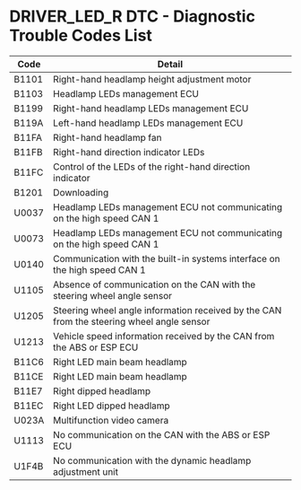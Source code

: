 # DRIVER_LED_R DTC - Diagnostic Trouble Codes List

| Code | Detail |
| - | - |
| B1101 | Right-hand headlamp height adjustment motor |
| B1103 | Headlamp LEDs management ECU |
| B1199 | Right-hand headlamp LEDs management ECU |
| B119A | Left-hand headlamp LEDs management ECU |
| B11FA | Right-hand headlamp fan |
| B11FB | Right-hand direction indicator LEDs |
| B11FC | Control of the LEDs of the right-hand direction indicator |
| B1201 | Downloading |
| U0037 | Headlamp LEDs management ECU not communicating on the high speed CAN 1 |
| U0073 | Headlamp LEDs management ECU not communicating on the high speed CAN 1 |
| U0140 | Communication with the built-in systems interface on the high speed CAN 1 |
| U1105 | Absence of communication on the CAN with the steering wheel angle sensor |
| U1205 | Steering wheel angle information received by the CAN from the steering wheel angle sensor |
| U1213 | Vehicle speed information received by the CAN from the ABS or ESP ECU |
| B11C6 | Right LED main beam headlamp |
| B11CE | Right LED main beam headlamp |
| B11E7 | Right dipped headlamp |
| B11EC | Right LED dipped headlamp |
| U023A | Multifunction video camera |
| U1113 | No communication on the CAN with the ABS or ESP ECU |
| U1F4B | No communication with the dynamic headlamp adjustment unit |
